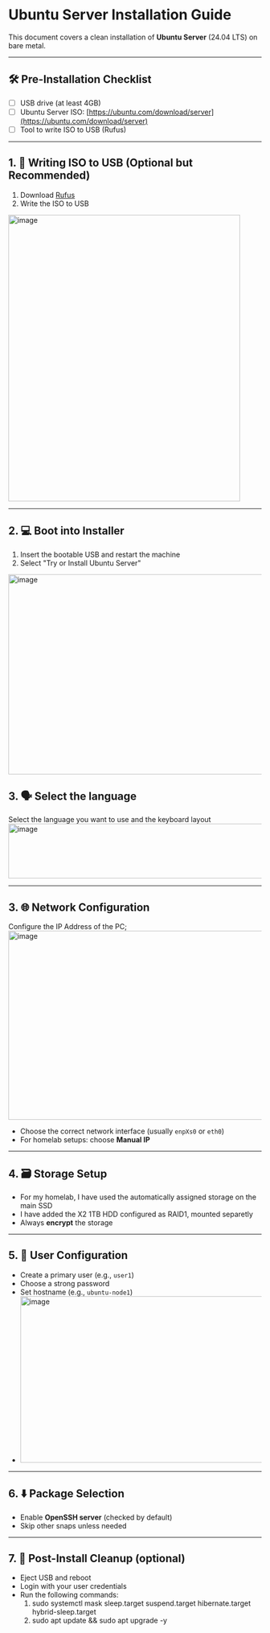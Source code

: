 # Ubuntu Server Installation Guide

This document covers a clean installation of **Ubuntu Server** (24.04 LTS) on bare metal.

---

## 🛠️ Pre-Installation Checklist

- [ ] USB drive (at least 4GB)
- [ ] Ubuntu Server ISO: [https://ubuntu.com/download/server](https://ubuntu.com/download/server)
- [ ] Tool to write ISO to USB (Rufus)

---

## 1. 💾 Writing ISO to USB (Optional but Recommended)

1. Download [Rufus](https://rufus.ie/en/)
2. Write the ISO to USB
<img width="461" height="570" alt="image" src="https://github.com/user-attachments/assets/1df480db-9169-452d-83b0-6185b49e811b" />

---

## 2. 💻 Boot into Installer

1. Insert the bootable USB and restart the machine  
2. Select "Try or Install Ubuntu Server"
<img width="635" height="398" alt="image" src="https://github.com/user-attachments/assets/1e4280d4-b138-4665-8950-f514b38ec546" />

## 3. 🗣️ Select the language

Select the language you want to use and the keyboard layout
<img width="676" height="109" alt="image" src="https://github.com/user-attachments/assets/da939383-a8cd-4aee-93df-ffbe55fb22bf" />

---

## 3. 🌐 Network Configuration

Configure the IP Address of the PC;
<img width="585" height="376" alt="image" src="https://github.com/user-attachments/assets/d3d019a0-bb19-4203-9f03-06972fba5042" />

- Choose the correct network interface (usually `enpXs0` or `eth0`)
- For homelab setups: choose **Manual IP**

---

## 4. 🗃️ Storage Setup

- For my homelab, I have used the automatically assigned storage on the main SSD
- I have added the X2 1TB HDD configured as RAID1, mounted separetly
- Always **encrypt** the storage

---

## 5. 👤 User Configuration

- Create a primary user (e.g., `user1`)
- Choose a strong password
- Set hostname (e.g., `ubuntu-node1`)
- <img width="880" height="331" alt="image" src="https://github.com/user-attachments/assets/5ae1aab3-a2e9-4f96-b52e-a99490d99349" />

---

## 6. ⬇️ Package Selection

- Enable **OpenSSH server** (checked by default)
- Skip other snaps unless needed

---

## 7. 🧼 Post-Install Cleanup (optional)

- Eject USB and reboot
- Login with your user credentials
- Run the following commands:
    1. sudo systemctl mask sleep.target suspend.target hibernate.target hybrid-sleep.target
    2. sudo apt update && sudo apt upgrade -y
